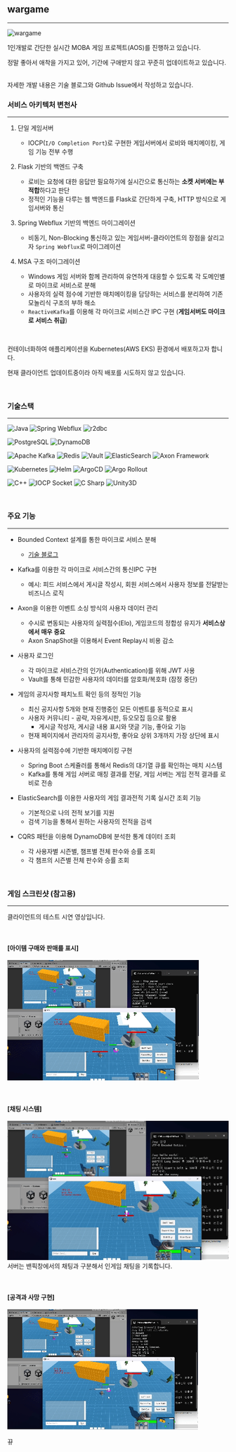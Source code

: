 ## wargame

---

![wargame](https://github.com/user-attachments/assets/9f5927d3-b92d-46a9-bc35-9911b53cdb7b)

1인개발로 간단한 실시간 MOBA 게임 프로젝트(AOS)를 진행하고 있습니다.

정말 좋아서 애착을 가지고 있어, 기간에 구애받지 않고 꾸준히 업데이트하고 있습니다. 

<br>
자세한 개발 내용은 기술 블로그와 Github Issue에서 작성하고 있습니다.

<br>

### 서비스 아키텍처 변천사

---
1. 단일 게임서버
   - IOCP(`I/O Completion Port`)로 구현한 게임서버에서 로비와 매치메이킹, 게임 기능 전부 수행


2. Flask 기반의 백엔드 구축
   - 로비는 요청에 대한 응답만 필요하기에 실시간으로 통신하는 **소켓 서버에는 부적합**하다고 판단
   - 정적인 기능을 다루는 웹 백엔드를 Flask로 간단하게 구축, HTTP 방식으로 게임서버와 통신


3. Spring Webflux 기반의 백엔드 마이그레이션
   - 비동기, Non-Blocking 통신하고 있는 게임서버-클라이언트의 장점을 살리고자 `Spring Webflux`로 마이그레이션


4. MSA 구조 마이그레이션
   - Windows 게임 서버와 함께 관리하여 유연하게 대응할 수 있도록 각 도메인별로 마이크로 서비스로 분해
   - 사용자의 실력 점수에 기반한 매치메이킹을 담당하는 서비스를 분리하여 기존 모놀리식 구조의 부하 해소
   - `ReactiveKafka`를 이용해 각 마이크로 서비스간 IPC 구현 (**게임서버도 마이크로 서비스 취급**)

<br>

컨테이너화하여 애플리케이션을 Kubernetes(AWS EKS) 환경에서 배포하고자 합니다. 

현재 클라이언트 업데이트중이라 아직 배포를 시도하지 않고 있습니다.

<br>

### 기술스택

---
![Java](https://img.shields.io/badge/Java-007396)
![Spring Webflux](https://img.shields.io/badge/Spring%20Webflux-6DB33F?style=flat-square&logo=spring&logoColor=white)
![r2dbc](https://img.shields.io/badge/r2dbc-6DB33F?style=flat-square&logo=spring&logoColor=white)

![PostgreSQL](https://img.shields.io/badge/PostgreSQL-4169E1?style=flat-square&logo=postgresql&logoColor=white)
![DynamoDB](https://img.shields.io/badge/DynamoDB-4053D6?style=flat-square&logo=amazon-dynamodb&logoColor=white)

![Apache Kafka](https://img.shields.io/badge/Apache%20Kafka-231F28?style=flat-square&logo=apache-kafka&logoColor=white)
![Redis](https://img.shields.io/badge/Redis-DC382D?style=flat-square&logo=redis&logoColor=white)
![Vault](https://img.shields.io/badge/Vault-0E3C8C?style=flat-square&logo=hashicorp&logoColor=white)
![ElasticSearch](https://img.shields.io/badge/ElasticSearch-005571?style=flat-square&logo=elasticsearch&logoColor=white)
![Axon Framework](https://img.shields.io/badge/Axon%20Framework-4B0082?style=flat-square&logo=axon&logoColor=white)

![Kubernetes](https://img.shields.io/badge/Kubernetes-326CE5?style=flat-square&logo=kubernetes&logoColor=white)
![Helm](https://img.shields.io/badge/Helm-0F1689?style=flat-square&logo=helm&logoColor=white)
![ArgoCD](https://img.shields.io/badge/ArgoCD-0E3C8C?style=flat-square&logo=argocd&logoColor=white)
![Argo Rollout](https://img.shields.io/badge/Argo%20Rollout-0E3C8C?style=flat-square&logo=argo%20rollout&logoColor=white)

![C++](https://img.shields.io/badge/C++-00599C?style=flat-square&logo=C%2B%2B&logoColor=white)
![IOCP Socket](https://img.shields.io/badge/IOCP%20Socket-000000?style=flat-square&logo=socket&logoColor=white)
![C Sharp](https://img.shields.io/badge/C%20Sharp-68217A?style=flat-square&logo=csharp&logoColor=white)
![Unity3D](https://img.shields.io/badge/Unity3d-000000?style=flat-square&logo=unity&logoColor=white)

<br>

### 주요 기능 

---

- Bounded Context 설계를 통한 마이크로 서비스 분해
  - [기술 블로그](https://downfa11.tistory.com/58)


- Kafka를 이용한 각 마이크로 서비스간의 통신IPC 구현
  - 예시: 피드 서비스에서 게시글 작성시, 회원 서비스에서 사용자 정보를 전달받는 비즈니스 로직


- Axon을 이용한 이벤트 소싱 방식의 사용자 데이터 관리
  - 수시로 변동되는 사용자의 실력점수(Elo), 게임코드의 정합성 유지가 **서비스상에서 매우 중요** 
  - Axon SnapShot을 이용해서 Event Replay시 비용 감소


- 사용자 로그인
  - 각 마이크로 서비스간의 인가(Authentication)를 위해 JWT 사용
  - Vault를 통해 민감한 사용자의 데이터를 암호화/복호화 (잠정 중단)

  
- 게임의 공지사항 패치노트 확인 등의 정적인 기능
  - 최신 공지사항 5개와 현재 진행중인 모든 이벤트를 동적으로 표시
  - 사용자 커뮤니티 - 공략, 자유게시판, 듀오모집 등으로 활용
    - 게시글 작성자, 게시글 내용 표시와 댓글 기능, 좋아요 기능
  - 현재 페이지에서 관리자의 공지사항, 좋아요 상위 3개까지 가장 상단에 표시


- 사용자의 실력점수에 기반한 매치메이킹 구현
  - Spring Boot 스케쥴러를 통해서 Redis의 대기열 큐를 확인하는 매치 시스템
  - Kafka를 통해 게임 서버로 매칭 결과를 전달, 게임 서버는 게임 전적 결과를 로비로 전송


- ElasticSearch를 이용한 사용자의 게임 결과전적 기록 실시간 조회 기능
  - 기본적으로 나의 전적 보기를 지원
  - 검색 기능을 통해서 원하는 사용자의 전적을 검색


- CQRS 패턴을 이용해 DynamoDB에 분석한 통계 데이터 조회
  - 각 사용자별 시즌별, 챔프별 전체 판수와 승률 조회
  - 각 챔프의 시즌별 전체 판수와 승률 조회

<br>

  
### 게임 스크린샷 (참고용)

---
클라이언트의 테스트 시연 영상입니다.

<br>

#### [아이템 구매와 판매를 표시]
![attack.gif](readme/attack.gif)

<br>

#### [채팅 시스템]  
![chat.gif](readme/chat.gif)  
서버는 밴픽창에서의 채팅과 구분해서 인게임 채팅을 기록합니다. 

<br>

#### [공격과 사망 구현]  
![die.gif](readme/die.gif)

뀨
<br>

